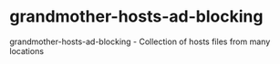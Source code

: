# grandmother-hosts-ad-blocking
grandmother-hosts-ad-blocking - Collection of hosts files from many locations
